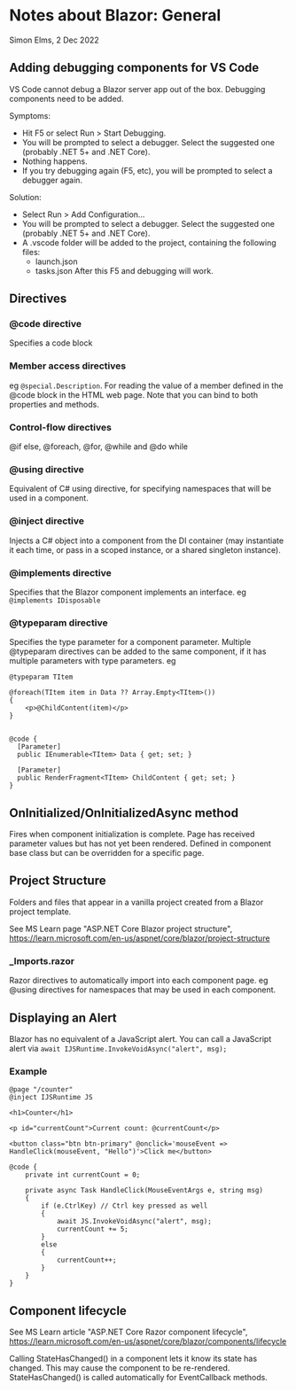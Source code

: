 Notes about Blazor: General
===========================
Simon Elms, 2 Dec 2022

Adding debugging components for VS Code
---------------------------------------
VS Code cannot debug a Blazor server app out of the box.  Debugging components need to be added.

Symptoms:
* Hit F5 or select Run > Start Debugging.  
* You will be prompted to select a debugger.  Select the suggested one (probably .NET 5+ and .NET Core).
* Nothing happens.
* If you try debugging again (F5, etc), you will be prompted to select a debugger again.

Solution:
* Select Run > Add Configuration... 
* You will be prompted to select a debugger.  Select the suggested one (probably .NET 5+ and .NET Core).
* A .vscode folder will be added to the project, containing the following files:
	* launch.json
	* tasks.json
After this F5 and debugging will work.

Directives
----------
### @code directive
Specifies a code block

### Member access directives
eg `@special.Description`.  For reading the value of a member defined in the @code block in the HTML web page.  Note that you can bind to both properties and methods.

### Control-flow directives
@if else, @foreach, @for, @while and @do while

### @using directive
Equivalent of C# using directive, for specifying namespaces that will be used in a component.

### @inject directive
Injects a C# object into a component from the DI container (may instantiate it each time, or pass in a scoped instance, or a shared singleton instance).

### @implements directive
Specifies that the Blazor component implements an interface.  eg `@implements IDisposable`

### @typeparam directive
Specifies the type parameter for a component parameter.  Multiple @typeparam directives can be added to the same component, if it has multiple parameters with type parameters.
eg

	@typeparam TItem

	@foreach(TItem item in Data ?? Array.Empty<TItem>())
	{
		<p>@ChildContent(item)</p>
	}


	@code {
	  [Parameter]
	  public IEnumerable<TItem> Data { get; set; }

	  [Parameter]
	  public RenderFragment<TItem> ChildContent { get; set; }
	}


OnInitialized/OnInitializedAsync method
------------------------------------------
Fires when component initialization is complete.  Page has received parameter values but has not yet been rendered.  Defined in component base class but can be overridden for a specific page. 

Project Structure
-----------------
Folders and files that appear in a vanilla project created from a Blazor project template.

See MS Learn page "ASP.NET Core Blazor project structure", https://learn.microsoft.com/en-us/aspnet/core/blazor/project-structure

### _Imports.razor
Razor directives to automatically import into each component page.  eg @using directives for namespaces that may be used in each component.

Displaying an Alert
-------------------
Blazor has no equivalent of a JavaScript alert.  You can call a JavaScript alert via `await IJSRuntime.InvokeVoidAsync("alert", msg);`

### Example

	@page "/counter"
	@inject IJSRuntime JS

	<h1>Counter</h1>

	<p id="currentCount">Current count: @currentCount</p>

	<button class="btn btn-primary" @onclick='mouseEvent => HandleClick(mouseEvent, "Hello")'>Click me</button>

	@code {
		private int currentCount = 0;

		private async Task HandleClick(MouseEventArgs e, string msg)
		{
			if (e.CtrlKey) // Ctrl key pressed as well
			{
				await JS.InvokeVoidAsync("alert", msg);
				currentCount += 5;
			}
			else
			{
				currentCount++;
			}
		}
	}
	
Component lifecycle
-------------------
See MS Learn article "ASP.NET Core Razor component lifecycle", https://learn.microsoft.com/en-us/aspnet/core/blazor/components/lifecycle

Calling StateHasChanged() in a component lets it know its state has changed.  This may cause the component to be re-rendered.  StateHasChanged() is called automatically for EventCallback methods.